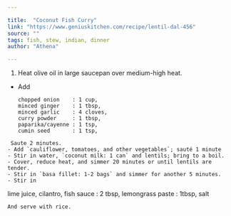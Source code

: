 ```yaml
---

title:  "Coconut Fish Curry"
link: "https://www.geniuskitchen.com/recipe/lentil-dal-456"
source: ""
tags: fish, stew, indian, dinner
author: "Athena"

---
```


1. Heat olive oil in large saucepan over medium-high heat.
-  Add 
   ```
   chopped onion    : 1 cup,
   minced ginger    : 1 tbsp,
   minced garlic    : 4 cloves,
   curry powder     : 1 tbsp,
   paparika/cayenne : 1 tsp,
   cumin seed       : 1 tsp,
  ```
   Saute 2 minutes.
- Add `cauliflower, tomatoes, and other vegetables`; sauté 1 minute
- Stir in water, `coconut milk: 1 can` and lentils; bring to a boil.
- Cover, reduce heat, and simmer 20 minutes or until lentils are tender.
- Stir in `basa fillet: 1-2 bags` and simmer for another 5 minutes.
- Stir in 
  ```
  lime juice, 
  cilantro, 
  fish sauce : 2 tbsp, 
  lemongrass paste : 1tbsp, 
  salt
  ```
  And serve with rice.
